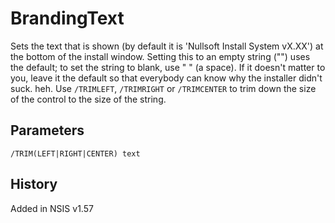 # BrandingText

Sets the text that is shown (by default it is 'Nullsoft Install System vX.XX') at the bottom of the install window. Setting this to an empty string ("") uses the default; to set the string to blank, use " " (a space). If it doesn't matter to you, leave it the default so that everybody can know why the installer didn't suck. heh. Use `/TRIMLEFT`, `/TRIMRIGHT` or `/TRIMCENTER` to trim down the size of the control to the size of the string.

## Parameters

    /TRIM(LEFT|RIGHT|CENTER) text

## History

Added in NSIS v1.57

[1]: BGGradient.md